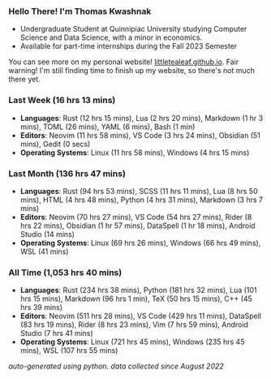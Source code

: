 
### Hello There! I'm Thomas Kwashnak

- Undergraduate Student at Quinnipiac University studying Computer Science and Data Science, with a minor in economics.
- Available for part-time internships during the Fall 2023 Semester

You can see more on my personal website! [littletealeaf.github.io](https://littletealeaf.github.io). Fair warning! I'm still finding time to finish up my website, so there's not much there yet.

### Last Week (16 hrs 13 mins)
- **Languages**: Rust (12 hrs 15 mins), Lua (2 hrs 20 mins), Markdown (1 hr 3 mins), TOML (26 mins), YAML (6 mins), Bash (1 min)
- **Editors**: Neovim (11 hrs 58 mins), VS Code (3 hrs 24 mins), Obsidian (51 mins), Gedit (0 secs)
- **Operating Systems**: Linux (11 hrs 58 mins), Windows (4 hrs 15 mins)
    
### Last Month (136 hrs 47 mins)
- **Languages**: Rust (94 hrs 53 mins), SCSS (11 hrs 11 mins), Lua (8 hrs 50 mins), HTML (4 hrs 48 mins), Python (4 hrs 31 mins), Markdown (3 hrs 7 mins)
- **Editors**: Neovim (70 hrs 27 mins), VS Code (54 hrs 27 mins), Rider (8 hrs 22 mins), Obsidian (1 hr 57 mins), DataSpell (1 hr 18 mins), Android Studio (14 mins)
- **Operating Systems**: Linux (69 hrs 26 mins), Windows (66 hrs 49 mins), WSL (41 mins)
    
### All Time (1,053 hrs 40 mins)
- **Languages**: Rust (234 hrs 38 mins), Python (181 hrs 32 mins), Lua (101 hrs 15 mins), Markdown (96 hrs 1 min), TeX (50 hrs 15 mins), C++ (45 hrs 39 mins)
- **Editors**: Neovim (511 hrs 28 mins), VS Code (429 hrs 11 mins), DataSpell (83 hrs 19 mins), Rider (8 hrs 23 mins), Vim (7 hrs 59 mins), Android Studio (7 hrs 41 mins)
- **Operating Systems**: Linux (721 hrs 45 mins), Windows (235 hrs 45 mins), WSL (107 hrs 55 mins)
    

*auto-generated using python. data collected since August 2022*
